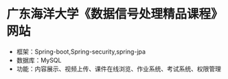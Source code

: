 # 广东海洋大学《数据信号处理精品课程》网站
- 框架：Spring-boot,Spring-security,spring-jpa
- 数据库：MySQL
- 功能：内容展示、视频上传、课件在线浏览、作业系统、考试系统、权限管理

